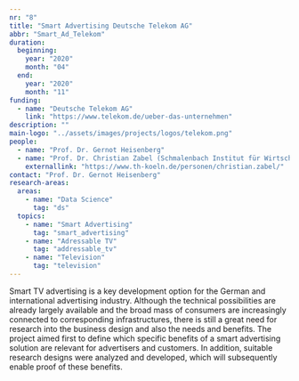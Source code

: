 ```yaml
---
nr: "8"
title: "Smart Advertising Deutsche Telekom AG"
abbr: "Smart_Ad_Telekom"
duration:
  beginning: 
    year: "2020"
    month: "04"
  end: 
    year: "2020"
    month: "11"
funding:
  - name: "Deutsche Telekom AG"
    link: "https://www.telekom.de/ueber-das-unternehmen"
description: ""
main-logo: "../assets/images/projects/logos/telekom.png"
people: 
  - name: "Prof. Dr. Gernot Heisenberg"
  - name: "Prof. Dr. Christian Zabel (Schmalenbach Institut für Wirtschaftswissenschaften der TH Köln)"
    externallink: "https://www.th-koeln.de/personen/christian.zabel/"
contact: "Prof. Dr. Gernot Heisenberg"
research-areas:
  areas: 
    - name: "Data Science"
      tag: "ds"
  topics:
    - name: "Smart Advertising"
      tag: "smart_advertising"
    - name: "Adressable TV"
      tag: "addressable_tv"
    - name: "Television"
      tag: "television"
---
```

Smart TV advertising is a key development option for the German and international advertising industry. Although the technical possibilities are already largely available and the broad mass of consumers are increasingly connected to corresponding infrastructures, there is still a great need for research into the business design and also the needs and benefits.
The project aimed first to define which specific benefits of a smart advertising solution are relevant for advertisers and customers. In addition, suitable research designs were analyzed and developed, which will subsequently enable proof of these benefits.